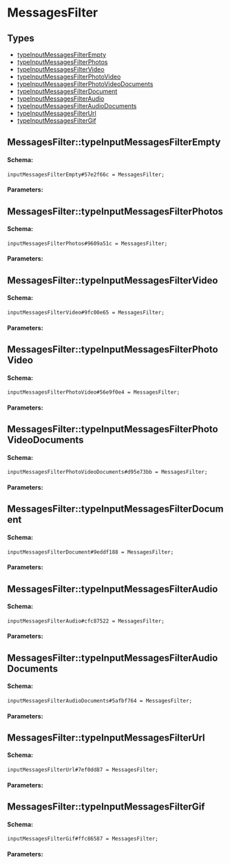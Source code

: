 # MessagesFilter

## Types

* [typeInputMessagesFilterEmpty](#messagesfiltertypeinputmessagesfilterempty)
* [typeInputMessagesFilterPhotos](#messagesfiltertypeinputmessagesfilterphotos)
* [typeInputMessagesFilterVideo](#messagesfiltertypeinputmessagesfiltervideo)
* [typeInputMessagesFilterPhotoVideo](#messagesfiltertypeinputmessagesfilterphotovideo)
* [typeInputMessagesFilterPhotoVideoDocuments](#messagesfiltertypeinputmessagesfilterphotovideodocuments)
* [typeInputMessagesFilterDocument](#messagesfiltertypeinputmessagesfilterdocument)
* [typeInputMessagesFilterAudio](#messagesfiltertypeinputmessagesfilteraudio)
* [typeInputMessagesFilterAudioDocuments](#messagesfiltertypeinputmessagesfilteraudiodocuments)
* [typeInputMessagesFilterUrl](#messagesfiltertypeinputmessagesfilterurl)
* [typeInputMessagesFilterGif](#messagesfiltertypeinputmessagesfiltergif)

## MessagesFilter::typeInputMessagesFilterEmpty

#### Schema:

`inputMessagesFilterEmpty#57e2f66c = MessagesFilter;`

#### Parameters:


## MessagesFilter::typeInputMessagesFilterPhotos

#### Schema:

`inputMessagesFilterPhotos#9609a51c = MessagesFilter;`

#### Parameters:


## MessagesFilter::typeInputMessagesFilterVideo

#### Schema:

`inputMessagesFilterVideo#9fc00e65 = MessagesFilter;`

#### Parameters:


## MessagesFilter::typeInputMessagesFilterPhotoVideo

#### Schema:

`inputMessagesFilterPhotoVideo#56e9f0e4 = MessagesFilter;`

#### Parameters:


## MessagesFilter::typeInputMessagesFilterPhotoVideoDocuments

#### Schema:

`inputMessagesFilterPhotoVideoDocuments#d95e73bb = MessagesFilter;`

#### Parameters:


## MessagesFilter::typeInputMessagesFilterDocument

#### Schema:

`inputMessagesFilterDocument#9eddf188 = MessagesFilter;`

#### Parameters:


## MessagesFilter::typeInputMessagesFilterAudio

#### Schema:

`inputMessagesFilterAudio#cfc87522 = MessagesFilter;`

#### Parameters:


## MessagesFilter::typeInputMessagesFilterAudioDocuments

#### Schema:

`inputMessagesFilterAudioDocuments#5afbf764 = MessagesFilter;`

#### Parameters:


## MessagesFilter::typeInputMessagesFilterUrl

#### Schema:

`inputMessagesFilterUrl#7ef0dd87 = MessagesFilter;`

#### Parameters:


## MessagesFilter::typeInputMessagesFilterGif

#### Schema:

`inputMessagesFilterGif#ffc86587 = MessagesFilter;`

#### Parameters:


